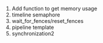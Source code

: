1. Add function to get memory usage
2. timeline semaphore
3. wait_for_fences/reset_fences
4. pipeline template
5. synchronization2